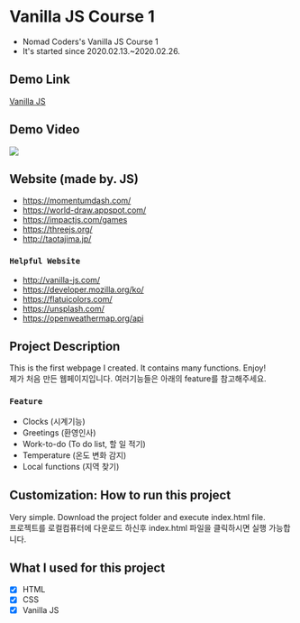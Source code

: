 # Vanilla JS Course 1
- Nomad Coders's Vanilla JS Course 1
- It's started since 2020.02.13.~2020.02.26.

## Demo Link
[Vanilla JS](https://wook2124.github.io/Vanilla_JS_Course_1/)

## Demo Video
![](demo.gif)

## Website (made by. JS)
- https://momentumdash.com/
- https://world-draw.appspot.com/
- https://impactjs.com/games
- https://threejs.org/
- http://taotajima.jp/
### `Helpful Website`
- http://vanilla-js.com/
- https://developer.mozilla.org/ko/
- https://flatuicolors.com/
- https://unsplash.com/
- https://openweathermap.org/api

## Project Description 
This is the first webpage I created. It contains many functions. Enjoy!  
제가 처음 만든 웹페이지입니다. 여러기능들은 아래의 feature를 참고해주세요.
### `Feature` 
- Clocks (시계기능)
- Greetings (환영인사)
- Work-to-do (To do list, 할 일 적기)
- Temperature (온도 변화 감지)
- Local functions (지역 찾기)

## Customization: How to run this project
Very simple. Download the project folder and execute index.html file.  
프로젝트를 로컬컴퓨터에 다운로드 하신후 index.html 파일을 클릭하시면 실행 가능합니다. 

## What I used for this project 
- [X] HTML
- [X] CSS
- [X] Vanilla JS
